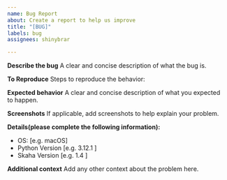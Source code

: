 ```yaml
---
name: Bug Report
about: Create a report to help us improve
title: "[BUG]"
labels: bug
assignees: shinybrar

---
```


**Describe the bug**
A clear and concise description of what the bug is.

**To Reproduce**
Steps to reproduce the behavior:

**Expected behavior**
A clear and concise description of what you expected to happen.

**Screenshots**
If applicable, add screenshots to help explain your problem.

**Details(please complete the following information):**
 - OS: [e.g. macOS]
 - Python Version [e.g. 3.12.1 ]
 - Skaha Version [e.g. 1.4 ]

**Additional context**
Add any other context about the problem here.
